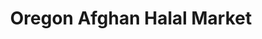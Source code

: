 ---
title: "Oregon Afghan Halal Market"
url: /portland/oregon-afghan-halal-market/
shop: convenience
---